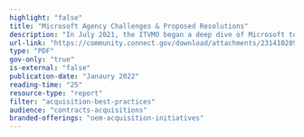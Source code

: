 ```yaml
---
highlight: "false"
title: "Microsoft Agency Challenges & Proposed Resolutions"
description: "In July 2021, the ITVMO began a deep dive of Microsoft to support Agencies with specific procurement issues including transitioning from G3 to G5, negotiating terms and conditions, and contract lifecycle management."
url-link: "https://community.connect.gov/download/attachments/2314102898/Microsoft%20-%20Challenges%20and%20Proposed%20Resolutions%20Overview.pdf?api=v2"
type: "PDF"
gov-only: "true"
is-external: "false"
publication-date: "Janaury 2022"
reading-time: "25"
resource-type: "report"
filter: "acquisition-best-practices"
audience: "contracts-acquisitions"
branded-offerings: "oem-acquisition-initiatives"
---
```


